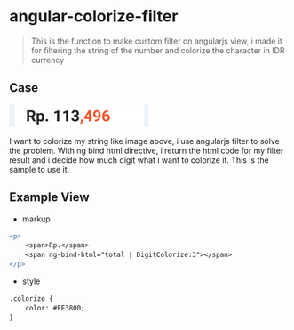 # angular-colorize-filter
> This is the function to make custom filter on angularjs view, i made it for filtering the string of the number and colorize the character in IDR currency

## Case


![](colorize.png)

I want to colorize my string like image above, i use angularjs filter to solve the problem. With ng bind html directive, i return the html code for my filter result and i decide how much digit what i want to colorize it. This is the sample to use it.

## Example View


- markup

```diff
<p>
    <span>Rp.</span>
    <span ng-bind-html="total | DigitColorize:3"></span>
</p>
```

- style

```diff
.colorize {
    color: #FF3800;
}
```





